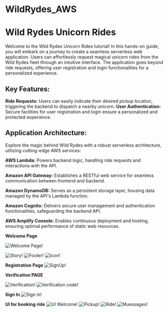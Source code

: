 # WildRydes_AWS

# Wild Rydes Unicorn Rides

Welcome to the Wild Rydes Unicorn Rides tutorial! In this hands-on guide, you will embark on a journey to create a seamless serverless web application. Users can effortlessly request magical unicorn rides from the Wild Rydes fleet through an intuitive interface. The application goes beyond ride requests, offering user registration and login functionalities for a personalized experience.

## Key Features:
 **Ride Requests:** Users can easily indicate their desired pickup location, triggering the backend to dispatch a nearby unicorn.
**User Authentication:** Secure facilities for user registration and login ensure a personalized and protected experience.

## Application Architecture:
Explore the magic behind Wild Rydes with a robust serverless architecture, utilizing cutting-edge AWS services:

**AWS Lambda:** Powers backend logic, handling ride requests and interactions with the API.

**Amazon API Gateway:** Establishes a RESTful web service for seamless communication between frontend and backend.

**Amazon DynamoDB:** Serves as a persistent storage layer, housing data managed by the API's Lambda function.

**Amazon Cognito:** Delivers secure user management and authentication functionalities, safeguarding the backend API.

**AWS Amplify Console:** Enables continuous deployment and hosting, ensuring optimal performance of static web resources.

**Welcome Page**

![Welcome Page!](Artifacts/Welcome1.png)

![Story!](Artifacts/Welcome2.png)
![Footer!](Artifacts/Welcome3.png)
![Icon!](Artifacts/Welcome4.png)

**Registration Page**
![SignUp!](Artifacts/SUP1.png)

**Verification PAGE**

![Verification!](Artifacts/VERIF5.png)
![Verification code!](Artifacts/VERIF6.png)

**Sign In**
![Sign in!](Artifacts/VERIFSIGNIN7.png)

**UI for booking ride**
![UI Welcome!](Artifacts/UI1.png)
![Pickup!](Artifacts/UI2.png)
![Ride!](Artifacts/UI3.png)
![Muessages!](Artifacts/UI4.png)







